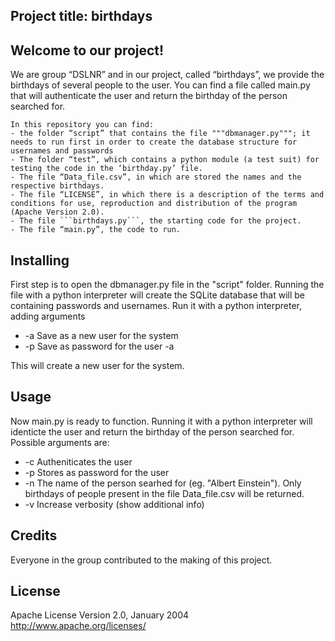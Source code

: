 ## Project title: birthdays 

## Welcome to our project! 
We are group “DSLNR” and in our project, called “birthdays”, we provide the birthdays of several people to the user.
You can find a file called main.py that will authenticate the user and return the birthday of the person searched for. 

    In this repository you can find:
    - the folder “script” that contains the file """dbmanager.py"""; it needs to run first in order to create the database structure for usernames and passwords
    - The folder “test”, which contains a python module (a test suit) for testing the code in the ‘birthday.py’ file.
    - The file “Data_file.csv”, in which are stored the names and the respective birthdays.
    - The file “LICENSE”, in which there is a description of the terms and conditions for use, reproduction and distribution of the program (Apache Version 2.0).
    - The file ```birthdays.py```, the starting code for the project.
    - The file “main.py”, the code to run.

## Installing
First step is to open the dbmanager.py file in the "script" folder.
Running the file with a python interpreter will create the SQLite database that will be containing passwords and usernames.
Run it with a python interpreter, adding arguments
- -a <username>         Save <username> as a new user for the system
- -p <password>         Save <password> as password for the user -a

This will create a new user for the system.

## Usage
Now main.py is ready to function.
Running it with a python interpreter will identicte the user and return the birthday of the person searched for.
Possible arguments are:
- -c <username>         Autheniticates the user <username>
- -p <password>         Stores <password> as password for the user <username>
- -n <name>             The name of the person searhed for (eg. "Albert Einstein"). Only birthdays of people present in the file Data_file.csv will be returned.
- -v                    Increase verbosity (show additional info)

## Credits
Everyone in the group contributed to the making of this project.

## License
Apache License
Version 2.0, January 2004
http://www.apache.org/licenses/

